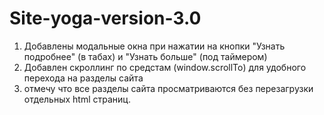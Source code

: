 # Site-yoga-version-3.0
1) Добавлены модальные окна при нажатии на кнопки "Узнать подробнее" (в табах) и "Узнать больше" (под таймером)
2) Добавлен скроллинг по средстам (window.scrollTo) для удобного перехода на разделы сайта
3) отмечу что все разделы сайта просматриваются без перезагрузки отдельных html страниц.
